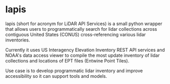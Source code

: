 # lapis

lapis (short for acronym for LiDAR API Services) is a small python wrapper that allows users to programmatically search for lidar collections across contiguous United States (CONUS) cross-referencing various lidar inventories.

Currently it uses US Interagency Elevation Inventory REST API services and NOAA's data access viewer to compile the most update inventory of lidar collections and locations of EPT files (Entwine Point Tiles).

Use case is to develop programmatic lidar inventory and improve accessibility so it can support tools and models.

